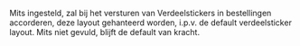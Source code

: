 Mits ingesteld, zal bij het versturen van Verdeelstickers in bestellingen accorderen, deze layout gehanteerd worden, i.p.v. de default verdeelsticker layout. Mits niet gevuld, blijft de default van kracht.